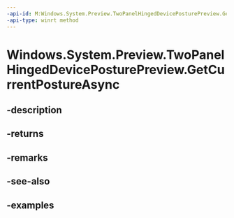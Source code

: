 ```yaml
---
-api-id: M:Windows.System.Preview.TwoPanelHingedDevicePosturePreview.GetCurrentPostureAsync
-api-type: winrt method
---
```


<!-- Method syntax.
public IAsyncOperation<TwoPanelHingedDevicePosturePreviewReading> TwoPanelHingedDevicePosturePreview.GetCurrentPostureAsync()
-->

# Windows.System.Preview.TwoPanelHingedDevicePosturePreview.GetCurrentPostureAsync

## -description

## -returns

## -remarks

## -see-also

## -examples

